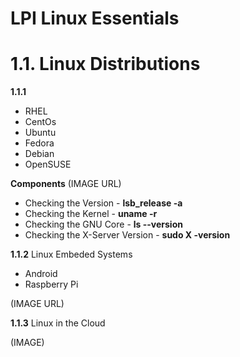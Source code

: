 # LPI Linux Essentials

# 1.1. Linux Distributions

**1.1.1** 
- RHEL
- CentOs
- Ubuntu
- Fedora
- Debian
- OpenSUSE

**Components**
(IMAGE URL)


- Checking the Version - **lsb_release -a**
- Checking the Kernel - **uname -r**
- Checking the GNU Core - **ls --version**
- Checking the X-Server Version - **sudo X -version**

**1.1.2**
Linux Embeded Systems
- Android
- Raspberry Pi

(IMAGE URL)

**1.1.3**
Linux in the Cloud

(IMAGE)


